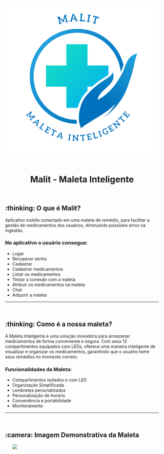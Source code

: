 <body>
<header>
  <div align="center">
  <img src="https://github.com/dannsaraiva/Proj_TCC_AppMalit/blob/main/src/view/images/Logo_Malit.png" alt="logo"/>
</div>
</header>

<main>
<h1 style="text-align:center">Malit - Maleta Inteligente</h1></br>

<div>
  <h2>:thinking: O que é Malit?</h2>
  <p>Aplicativo mobile conectado em uma maleta de remédio, para facilitar a gestão de medicamentos dos usuários, diminuindo possíveis erros na ingestão.</p>

  <h3>No aplicativo o usuário consegue:</h3>
  <ul>
    <li>Logar</li>
    <li>Recuperar senha</li>
    <li>Cadastrar</li>
    <li>Cadastrar medicamentos</li>
    <li>Listar os medicamentos</li>
    <li>Testar a conexão com a maleta</li>
    <li>Atribuir os medicamentos na maleta</li>
    <li>Chat</li>
    <li>Adquirir a maleta</li>  
  </ul>
</div>
<hr></br>

<div>
<div>
  <h2>:thinking: Como é a nossa maleta?</h2>
  <p>A Maleta Inteligente é uma solução inovadora para armazenar medicamentos de forma conveniente e segura. Com seus 12 compartimentos equipados com LEDs, oferece uma maneira inteligente de visualizar e organizar os medicamentos, garantindo que o usuário tome seus remédios no momento correto.</p>

  <h3>Funcionalidades da Maleta:</h3>
  <ul>
    <li>Compartimentos isolados e com LED</li>
    <li>Organização Simplificada</li>
    <li>Lembretes personalizados</li>
    <li>Personalização de horario</li>
    <li>Conveniência e portabilidade</li>
    <li>Monitoramento</li>
</div>
<hr></br>

<div>
  <h2>:camera: Imagem Demonstrativa da Maleta</h2>
  <ul>
    <img src="https://github.com/dannsaraiva/Proj_TCC_AppMalit/assets/104029744/27099bee-f8ab-4ffe-aaa8-57440c5054e3"
  width="300"/></br></br>
  </ul>
</div>

</main>
</body>
